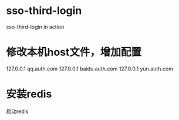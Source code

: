 # sso-third-login
sso-third-login in action
# 修改本机host文件，增加配置
127.0.0.1       qq.auth.com
127.0.0.1       baidu.auth.com
127.0.0.1       yun.auth.com
# 安装redis
  启动redis
